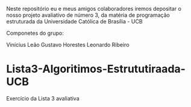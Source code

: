 Neste repositório eu e meus amigos colaboradores iremos depositar o nosso projeto avaliativo de número 3, 
da matéria de programação estruturada da Universidade Católica de Brasília - UCB

Componetes do grupo: 

Vinícius Leão
Gustavo Horestes
Leonardo Ribeiro

# Lista3-Algoritimos-Estrututiraada-UCB
Exercício da Lista 3 avaliativa
